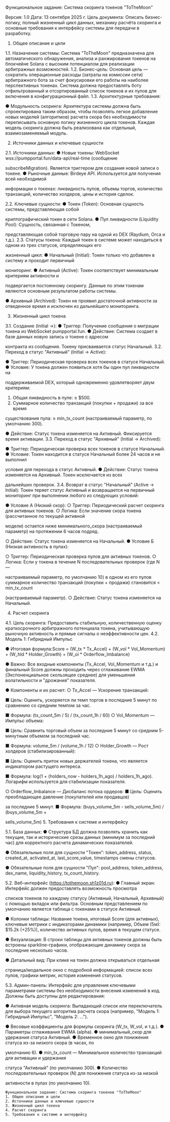 Функциональное задание: Система 
скоринга токенов "ToTheMoon" 

Версия: 1.0 
Дата: 13 сентября 2025 г. 
Цель документа: Описать бизнес-логику, полный жизненный цикл данных, механику 
расчёта скоринга и основные требования к интерфейсу системы для передачи в 
разработку. 
1. Общее описание и цели 

1.1. Назначение системы: 
Система "ToTheMoon" предназначена для автоматического обнаружения, анализа и 
ранжирования токенов на блокчейне Solana с высоким потенциалом для реализации 
арбитражных возможностей. 
1.2. Бизнес-цель: 
Основная цель — сократить операционные расходы (затраты на комиссии сети) 
арбитражного бота за счет фокусировки его работы на наиболее перспективных 
токенах. Система должна предоставлять боту отфильтрованный и отсортированный 
список токенов и их пулов для включения в конфигурационный файл. 
1.3. Архитектурные требования: 

● Модульность скоринга: Архитектура системы должна быть спроектирована таким 
образом, чтобы позволять легкое добавление новых моделей (алгоритмов) расчета 
скора без необходимости переписывать основную логику жизненного цикла 
токенов. Каждая модель скоринга должна быть реализована как отдельный, 
взаимозаменяемый модуль. 

2. Источники данных и ключевые сущности 

2.1. Источники данных: 
● Новые токены: WebSocket wss://pumpportal.fun/data-api/real-time (сообщение 

subscribeMigration). Является триггером для создания новой записи о токене. 
● Рыночные данные: Birdeye API. Используется для получения всей необходимой 

информации о токенах: ликвидность пулов, объемы торгов, количество транзакций, 
количество холдеров, цены и история сделок. 

2.2. Ключевые сущности: 
● Токен (Token): Основная сущность системы, представляющая собой 

криптографический токен в сети Solana. 
● Пул ликвидности (Liquidity Pool): Сущность, связанная с Токеном, 

представляющая собой торговую пару на одной из DEX (Raydium, Orca и т.д.). 
2.3. Статусы токена: 
Каждый токен в системе может находиться в одном из трех статусов, определяющих его 

жизненный цикл: 
● Начальный (Initial): Токен только что добавлен в систему и проходит первичный 

мониторинг. 
● Активный (Active): Токен соответствует минимальным критериям активности и 

подвергается постоянному скорингу. Данные по этим токенам являются основным 
результатом работы системы. 

● Архивный (Archived): Токен не проявил достаточной активности за отведенное 
время и исключен из дальнейшего мониторинга. 

3. Жизненный цикл токена 

3.1. Создание (Initial ->): 
● Триггер: Получение сообщения о миграции токена из WebSocket pumpportal.fun. 
● Действие: Система создает в базе данных новую запись о токене с адресом 

контракта из сообщения. Токену присваивается статус Начальный. 
3.2. Переход в статус "Активный" (Initial -> Active): 

● Триггер: Периодическая проверка всех токенов в статусе Начальный. 
● Условие: У токена должен появиться хотя бы один пул ликвидности на 

поддерживаемой DEX, который одновременно удовлетворяет двум критериям: 
1. Общая ликвидность в пуле: ≥ $500. 
2. Суммарное количество транзакций (покупки + продажи) за все время 

существования пула: ≥ min_tx_count (настраиваемый параметр, по 
умолчанию 300). 

● Действие: Статус токена изменяется на Активный. Фиксируется время активации. 
3.3. Переход в статус "Архивный" (Initial -> Archived): 

● Триггер: Периодическая проверка всех токенов в статусе Начальный. 
● Условие: Токен находится в статусе Начальный более 24 часов и не выполнил 

условия для перехода в статус Активный. 
● Действие: Статус токена изменяется на Архивный. Токен исключается из всех 

дальнейших проверок. 
3.4. Возврат в статус "Начальный" (Active -> Initial): 
Токен теряет статус Активный и возвращается на первичный мониторинг при 
выполнении любого из следующих условий: 

● Условие А (Низкий скор): 
○ Триггер: Периодический расчет скоринга для активных токенов. 
○ Логика: Если значение скора токена (рассчитанное по текущей активной 

модели) остается ниже минимального_скора (настраиваемый параметр) на 
протяжении 6 часов подряд. 

○ Действие: Статус токена изменяется на Начальный. 
● Условие Б (Низкая активность в пулах): 

○ Триггер: Периодическая проверка пулов для активных токенов. 
○ Логика: Если у токена в течение N последовательных проверок (где N — 

настраиваемый параметр, по умолчанию 10) в одном из его пулов суммарное 
количество транзакций (покупки + продажи) становится < min_tx_count 

(настраиваемый параметр). 
○ Действие: Статус токена изменяется на Начальный. 

4. Расчет скоринга 

4.1. Цель скоринга: 
Предоставить стабильную, количественную оценку краткосрочного арбитражного 
потенциала токена, учитывающую рыночную активность и прямые сигналы о 
неэффективности цен. 
4.2. Модель 1: Гибридный Импульс 

● Итоговая формула:Score = (W_tx * Tx_Accel) + (W_vol * Vol_Momentum) + (W_hld * 
Holder_Growth) + (W_oi * Orderflow_Imbalance) 

● Важно: Все входные компоненты (Tx_Accel, Vol_Momentum и т.д.) и финальный 
Score должны проходить через сглаживание EWMA (Экспоненциальное 
скользящее среднее) для уменьшения волатильности и "дрожания" показателя. 

● Компоненты и их расчет: 
○ Tx_Accel — Ускорение транзакций: 

■ Цель: Оценить, ускоряется ли темп торгов в последние 5 минут по 
сравнению со средним темпом за час. 

■ Формула: (tx_count_5m / 5) / (tx_count_1h / 60) 
○ Vol_Momentum — Импульс объема: 

■ Цель: Сравнить торговый объем за последние 5 минут со средним 
5-минутным объемом за последний час. 

■ Формула: volume_5m / (volume_1h / 12) 
○ Holder_Growth — Рост холдеров (стабилизированный): 

■ Цель: Оценить приток новых держателей токена, что является 
индикатором растущего интереса. 

■ Формула: log(1 + (holders_now - holders_1h_ago) / holders_1h_ago). 
Логарифм используется для стабилизации показателя. 

○ Orderflow_Imbalance — Дисбаланс потока ордеров: 
■ Цель: Оценить преобладающее давление (покупателей или продавцов) 

за последние 5 минут. 
■ Формула: (buys_volume_5m - sells_volume_5m) / (buys_volume_5m + 

sells_volume_5m) 
5. Требования к системе и интерфейсу 

5.1. База данных: 
● Структура БД должна позволять хранить как текущие, так и исторические срезы данных (минимум за последний час) для корректного расчета динамических 
показателей. 

● Обязательные поля для сущности "Токен": token_address, status, created_at, 
activated_at, last_score_value, timestamps смены статусов. 

● Обязательные поля для сущности "Пул": pool_address, token_address, dex_name, 
liquidity_history, tx_count_history. 

5.2. Веб-интерфейс (https://tothemoon.sh1z01d.ru): 
● Главный экран: Интерфейс должен предоставлять возможность просмотра 

списков токенов по каждому статусу (Активный, Начальный, Архивный) с помощью 
вкладок или фильтра. Основным представлением по умолчанию является таблица с 
токенами в статусе Активный. 

● Колонки таблицы: Название токена, итоговый Score (для активных), ключевые 
метрики с индикаторами динамики (например, Объем (5м): $15.2k (+25%)), 
количество активных пулов, время в текущем статусе. 

● Визуализация: В строки таблицы для активных токенов должны быть встроены 
sparkline-графики, отображающие динамику скора за последние несколько часов. 

● Детальный вид: При клике на токен должна открываться отдельная 

страница/модальное окно с подробной информацией: список всех пулов, графики 
метрик, история изменения статусов. 

5.3. Админ-панель: 
Интерфейс для управления ключевыми параметрами системы без необходимости 
внесения изменений в код. Должны быть доступны для редактирования: 

● Активная модель скоринга: Выпадающий список или переключатель для выбора 
текущего алгоритма расчета скора (например, "Модель 1: Гибридный Импульс", 
"Модель 2: ..."). 

● Весовые коэффициенты для формулы скоринга (W_tx, W_vol, и т.д.). 
● Параметры сглаживания EWMA (alpha). 
● минимальный_скор для удержания статуса Активный. 
● Временное окно для понижения статуса из-за низкого скора (в часах, по 

умолчанию 6). 
● min_tx_count — Минимальное количество транзакций для активации и удержания 

статуса "Активный" (по умолчанию 300). 
● Количество последовательных проверок (N) для понижения статуса из-за низкой 

активности в пулах (по умолчанию 10). 

	Функциональное задание: Система скоринга токенов "ToTheMoon" 
	1. Общее описание и цели 
	2. Источники данных и ключевые сущности 
	3. Жизненный цикл токена 
	4. Расчет скоринга 
	5. Требования к системе и интерфейсу